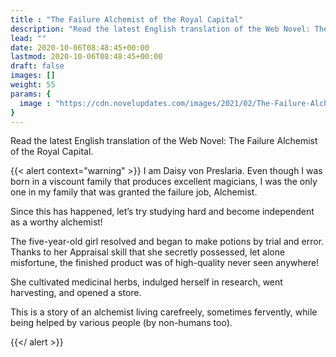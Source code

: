 ```yaml
---
title : "The Failure Alchemist of the Royal Capital"
description: "Read the latest English translation of the Web Novel: The Failure Alchemist of the Royal Capital"
lead: ""
date: 2020-10-06T08:48:45+00:00
lastmod: 2020-10-06T08:48:45+00:00
draft: false
images: []
weight: 55
params: {
  image : "https://cdn.novelupdates.com/images/2021/02/The-Failure-Alchemist-of-the-Royal-Capital-My-Job-Is-a-Failure-So-Ill-Manage-My-Store-Carefreely.jpeg"
}
---
```


Read the latest English translation of the Web Novel: The Failure Alchemist of the Royal Capital. 

{{< alert context="warning" >}}
I am Daisy von Preslaria. Even though I was born in a viscount family that produces excellent magicians, I was the only one in my family that was granted the failure job, Alchemist.

Since this has happened, let’s try studying hard and become independent as a worthy alchemist!

The five-year-old girl resolved and began to make potions by trial and error. Thanks to her Appraisal skill that she secretly possessed, let alone misfortune, the finished product was of high-quality never seen anywhere!

She cultivated medicinal herbs, indulged herself in research, went harvesting, and opened a store.

This is a story of an alchemist living carefreely, sometimes fervently, while being helped by various people (by non-humans too).

{{</ alert >}}